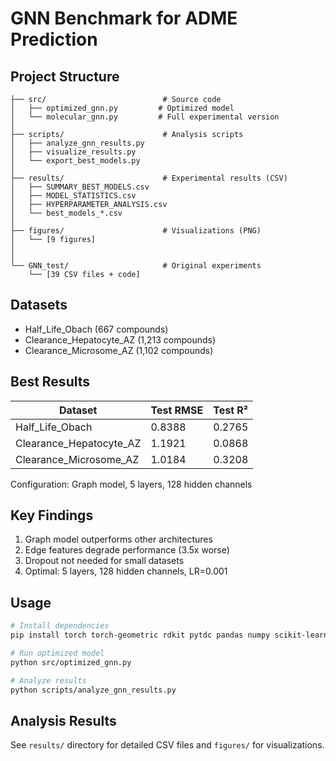 # GNN Benchmark for ADME Prediction

## Project Structure

```
├── src/                          # Source code
│   ├── optimized_gnn.py         # Optimized model
│   └── molecular_gnn.py         # Full experimental version
│
├── scripts/                      # Analysis scripts
│   ├── analyze_gnn_results.py
│   ├── visualize_results.py
│   └── export_best_models.py
│
├── results/                      # Experimental results (CSV)
│   ├── SUMMARY_BEST_MODELS.csv
│   ├── MODEL_STATISTICS.csv
│   ├── HYPERPARAMETER_ANALYSIS.csv
│   └── best_models_*.csv
│
├── figures/                      # Visualizations (PNG)
│   └── [9 figures]
│
│
└── GNN_test/                     # Original experiments
    └── [39 CSV files + code]
```

## Datasets

- Half_Life_Obach (667 compounds)
- Clearance_Hepatocyte_AZ (1,213 compounds)
- Clearance_Microsome_AZ (1,102 compounds)

## Best Results

| Dataset | Test RMSE | Test R² |
|---------|-----------|---------|
| Half_Life_Obach | 0.8388 | 0.2765 |
| Clearance_Hepatocyte_AZ | 1.1921 | 0.0868 |
| Clearance_Microsome_AZ | 1.0184 | 0.3208 |

Configuration: Graph model, 5 layers, 128 hidden channels

## Key Findings

1. Graph model outperforms other architectures
2. Edge features degrade performance (3.5x worse)
3. Dropout not needed for small datasets
4. Optimal: 5 layers, 128 hidden channels, LR=0.001

## Usage

```bash
# Install dependencies
pip install torch torch-geometric rdkit pytdc pandas numpy scikit-learn matplotlib seaborn

# Run optimized model
python src/optimized_gnn.py

# Analyze results
python scripts/analyze_gnn_results.py
```

## Analysis Results

See `results/` directory for detailed CSV files and `figures/` for visualizations.
